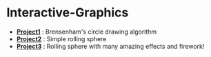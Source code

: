 # Interactive-Graphics

*  **[Project1](https://github.com/evve212233/Interactive-Graphics/tree/master/hw1/OpenGLVS)** : Brensenham's circle drawing algorithm
*  **[Project2](https://github.com/evve212233/Interactive-Graphics/tree/master/hw2/HW2)** : Simple rolling sphere
*  **[Project3](https://github.com/evve212233/Interactive-Graphics/tree/master/Final%20Project/HW3)** : Rolling sphere with many amazing effects and firework!

